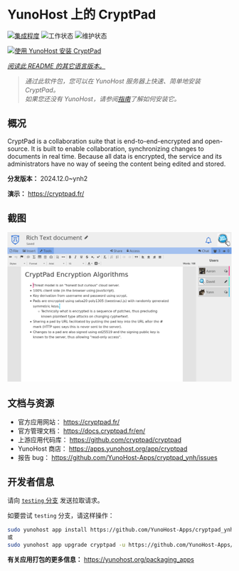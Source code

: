 <!--
注意：此 README 由 <https://github.com/YunoHost/apps/tree/master/tools/readme_generator> 自动生成
请勿手动编辑。
-->

# YunoHost 上的 CryptPad

[![集成程度](https://apps.yunohost.org/badge/integration/cryptpad)](https://ci-apps.yunohost.org/ci/apps/cryptpad/)
![工作状态](https://apps.yunohost.org/badge/state/cryptpad)
![维护状态](https://apps.yunohost.org/badge/maintained/cryptpad)

[![使用 YunoHost 安装 CryptPad](https://install-app.yunohost.org/install-with-yunohost.svg)](https://install-app.yunohost.org/?app=cryptpad)

*[阅读此 README 的其它语言版本。](./ALL_README.md)*

> *通过此软件包，您可以在 YunoHost 服务器上快速、简单地安装 CryptPad。*  
> *如果您还没有 YunoHost，请参阅[指南](https://yunohost.org/install)了解如何安装它。*

## 概况

CryptPad is a collaboration suite that is end-to-end-encrypted and open-source. It is built to enable collaboration, synchronizing changes to documents in real time. Because all data is encrypted, the service and its administrators have no way of seeing the content being edited and stored.

**分发版本：** 2024.12.0~ynh2

**演示：** <https://cryptpad.fr/>

## 截图

![CryptPad 的截图](./doc/screenshots/screenshot.png)

## 文档与资源

- 官方应用网站： <https://cryptpad.fr/>
- 官方管理文档： <https://docs.cryptpad.fr/en/>
- 上游应用代码库： <https://github.com/cryptpad/cryptpad>
- YunoHost 商店： <https://apps.yunohost.org/app/cryptpad>
- 报告 bug： <https://github.com/YunoHost-Apps/cryptpad_ynh/issues>

## 开发者信息

请向 [`testing` 分支](https://github.com/YunoHost-Apps/cryptpad_ynh/tree/testing) 发送拉取请求。

如要尝试 `testing` 分支，请这样操作：

```bash
sudo yunohost app install https://github.com/YunoHost-Apps/cryptpad_ynh/tree/testing --debug
或
sudo yunohost app upgrade cryptpad -u https://github.com/YunoHost-Apps/cryptpad_ynh/tree/testing --debug
```

**有关应用打包的更多信息：** <https://yunohost.org/packaging_apps>
